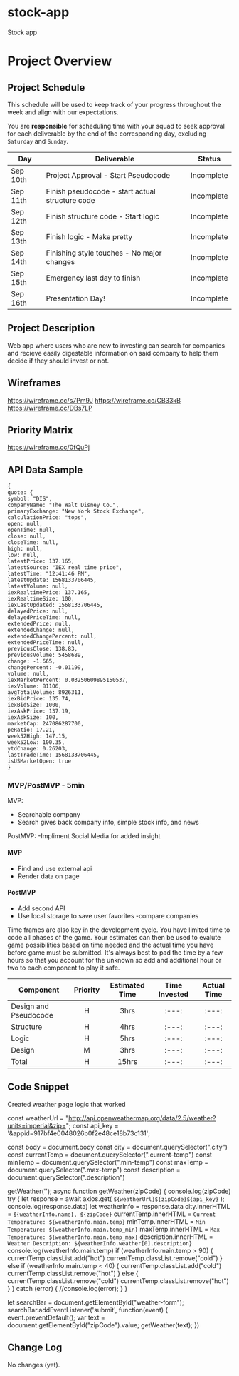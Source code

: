 # stock-app
Stock app

# Project Overview

## Project Schedule

This schedule will be used to keep track of your progress throughout the week and align with our expectations.  

You are **responsible** for scheduling time with your squad to seek approval for each deliverable by the end of the corresponding day, excluding `Saturday` and `Sunday`.

|  Day | Deliverable | Status
|---|---| ---|
|Sep 10th| Project Approval - Start Pseudocode | Incomplete
|Sep 11th| Finish pseudocode - start actual structure code  | Incomplete
|Sep 12th| Finish structure code - Start logic | Incomplete
|Sep 13th| Finish logic - Make pretty | Incomplete
|Sep 14th| Finishing style touches - No major changes  | Incomplete
|Sep 15th| Emergency last day to finish | Incomplete
|Sep 16th| Presentation Day! | Incomplete


## Project Description

Web app where users who are new to investing can search for companies and recieve easily digestable information on said company to help them decide if they should invest or not.

## Wireframes

https://wireframe.cc/s7Pm9J
https://wireframe.cc/CB33kB
https://wireframe.cc/DBs7LP

## Priority Matrix

https://wireframe.cc/0fQuPj

## API Data Sample
```
{
quote: {
symbol: "DIS",
companyName: "The Walt Disney Co.",
primaryExchange: "New York Stock Exchange",
calculationPrice: "tops",
open: null,
openTime: null,
close: null,
closeTime: null,
high: null,
low: null,
latestPrice: 137.165,
latestSource: "IEX real time price",
latestTime: "12:41:46 PM",
latestUpdate: 1568133706445,
latestVolume: null,
iexRealtimePrice: 137.165,
iexRealtimeSize: 100,
iexLastUpdated: 1568133706445,
delayedPrice: null,
delayedPriceTime: null,
extendedPrice: null,
extendedChange: null,
extendedChangePercent: null,
extendedPriceTime: null,
previousClose: 138.83,
previousVolume: 5458689,
change: -1.665,
changePercent: -0.01199,
volume: null,
iexMarketPercent: 0.03250609895150537,
iexVolume: 81106,
avgTotalVolume: 8926311,
iexBidPrice: 135.74,
iexBidSize: 1000,
iexAskPrice: 137.19,
iexAskSize: 100,
marketCap: 247086287700,
peRatio: 17.21,
week52High: 147.15,
week52Low: 100.35,
ytdChange: 0.26203,
lastTradeTime: 1568133706445,
isUSMarketOpen: true
}
```


### MVP/PostMVP - 5min

MVP: 
- Searchable company
- Search gives back company info, simple stock info, and news

PostMVP:
-Impliment Social Media for added insight 

#### MVP 

- Find and use external api 
- Render data on page 

#### PostMVP 

- Add second API
- Use local storage to save user favorites
-compare companies


Time frames are also key in the development cycle.  You have limited time to code all phases of the game.  Your estimates can then be used to evalute game possibilities based on time needed and the actual time you have before game must be submitted. It's always best to pad the time by a few hours so that you account for the unknown so add and additional hour or two to each component to play it safe.

| Component | Priority | Estimated Time | Time Invested | Actual Time |
| --- | :---: |  :---: | :---: | :---: |
| Design and Pseudocode | H | 3hrs| :---: | :---: |
| Structure | H | 4hrs| :---: | :---: |
| Logic | H | 5hrs| :---: | :---: |
| Design | M | 3hrs| :---: | :---: |
| Total | H | 15hrs| :---: | :---: |


## Code Snippet

Created weather page logic that worked 

const weatherUrl = "http://api.openweathermap.org/data/2.5/weather?units=imperial&zip=";
const api_key = '&appid=917bf4e0048026b0f2e48ce18b73c131';

const body = document.body
const city = document.querySelector(".city")
const currentTemp = document.querySelector(".current-temp")
const minTemp = document.querySelector(".min-temp")
const maxTemp = document.querySelector(".max-temp")
const description = document.querySelector(".description")


getWeather('');
async function getWeather(zipCode) {
    console.log(zipCode)
   try {
       let response = await axios.get(
           `${weatherUrl}${zipCode}${api_key}`
       );
       console.log(response.data)
       let weatherInfo = response.data
       city.innerHTML = `${weatherInfo.name}, ${zipCode}`
       currentTemp.innerHTML = `Current Temperature: ${weatherInfo.main.temp}`
       minTemp.innerHTML = `Min Temperature: ${weatherInfo.main.temp_min}`
       maxTemp.innerHTML = `Max Temperature: ${weatherInfo.main.temp_max}`
       description.innerHTML = `Weather Description: ${weatherInfo.weather[0].description}`
        console.log(weatherInfo.main.temp)
       if (weatherInfo.main.temp > 90) {
           currentTemp.classList.add("hot")
           currentTemp.classList.remove("cold")
       } else if (weatherInfo.main.temp < 40) {
        currentTemp.classList.add("cold")
        currentTemp.classList.remove("hot")
       } else {
        currentTemp.classList.remove("cold")
        currentTemp.classList.remove("hot")
       }
   } catch (error) {
    //console.log(error);
   }
}

let searchBar = document.getElementById("weather-form");
searchBar.addEventListener('submit', function(event) {
    event.preventDefault();
    var text = document.getElementById("zipCode").value;
    getWeather(text);
})


## Change Log
 No changes (yet).

